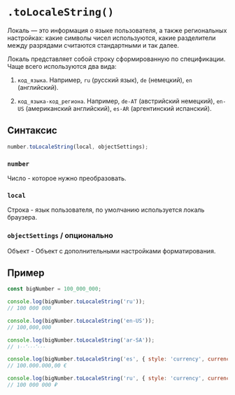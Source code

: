 # `.toLocaleString()`

Локаль — это информация о языке пользователя, а также региональных настройках: какие символы чисел используются, какие разделители между разрядами считаются стандартными и так далее.

Локаль представляет собой строку сформированную по спецификации. Чаще всего используются два вида:

1. `код_языка`. Например, `ru` (русский язык), `de` (немецкий), `en` (английский).

2. `код_языка-код_региона`. Например, `de-AT` (австрийский немецкий), `en-US` (американский английский), `es-AR` (аргентинский испанский).

## Синтаксис

```js
number.toLocaleString(local, objectSettings);
```

### `number`

Число - которое нужно преобразовать.

### `local`

Строка - язык пользователя, по умолчанию используется локаль браузера.

### `objectSettings` / опционально

Объект - Объект с дополнительными настройками форматирования.

## Пример

```js
const bigNumber = 100_000_000;

console.log(bigNumber.toLocaleString('ru'));
// 100 000 000

console.log(bigNumber.toLocaleString('en-US'));
// 100,000,000

console.log(bigNumber.toLocaleString('ar-SA'));
// ١٠٠٬٠٠٠٬٠٠٠

console.log(bigNumber.toLocaleString('es', { style: 'currency', currency: 'EUR' }));
// 100.000.000,00 €

console.log(bigNumber.toLocaleString('ru', { style: 'currency', currency: 'RUB', minimumFractionDigits: 0 }));
// 100 000 000 ₽
```
